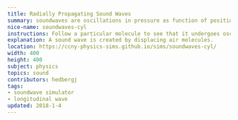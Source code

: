 ```yaml
---
title: Radially Propagating Sound Waves
summary: soundwaves are oscillations in pressure as function of position and time.
nice-name: soundwaves-cyl
instructions: Follow a particular molecule to see that it undergoes oscillatory motion, not linear translation.
explanation: A sound wave is created by displacing air molecules.
location: https://ccny-physics-sims.github.io/sims/soundwaves-cyl/
width: 400
height: 400
subject: physics
topics: sound
contributors: hedbergj
tags:
- soundwave simulator
- longitudinal wave
updated: 2018-1-4
---
```

